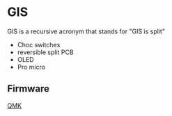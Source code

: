 # GIS
GIS is a recursive acronym that stands for "GIS is split"

* Choc switches
* reversible split PCB
* OLED
* Pro micro

## Firmware
[QMK](https://github.com/ec965/qmk_firmware/tree/split-kb/keyboards/gis)
